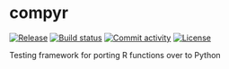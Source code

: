 # compyr

[![Release](https://img.shields.io/github/v/release/apsocarras/compyr)](https://img.shields.io/github/v/release/apsocarras/compyr)
[![Build status](https://img.shields.io/github/actions/workflow/status/apsocarras/compyr/main.yml?branch=main)](https://github.com/apsocarras/compyr/actions/workflows/main.yml?query=branch%3Amain)
[![Commit activity](https://img.shields.io/github/commit-activity/m/apsocarras/compyr)](https://img.shields.io/github/commit-activity/m/apsocarras/compyr)
[![License](https://img.shields.io/github/license/apsocarras/compyr)](https://img.shields.io/github/license/apsocarras/compyr)

Testing framework for porting R functions over to Python
